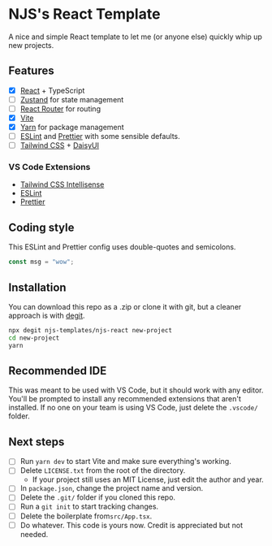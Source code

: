 # NJS's React Template

A nice and simple React template to let me (or anyone else) quickly whip up new projects.

## Features

- [x] [React](https://reactjs.org/) + TypeScript
- [ ] [Zustand](https://github.com/pmndrs/zustand) for state management
- [ ] [React Router](https://reactrouter.com/en/main) for routing
- [x] [Vite](https://vitejs.dev/)
- [x] [Yarn](https://yarnpkg.com/) for package management
- [ ] [ESLint](https://eslint.org/) and [Prettier](https://prettier.io/) with some sensible defaults.
- [ ] [Tailwind CSS](https://tailwindcss.com/) + [DaisyUI](https://daisyui.com/)

### VS Code Extensions

- [Tailwind CSS Intellisense](https://marketplace.visualstudio.com/items?itemName=bradlc.vscode-tailwindcss)
- [ESLint](https://marketplace.visualstudio.com/items?itemName=dbaeumer.vscode-eslint)
- [Prettier](https://marketplace.visualstudio.com/items?itemName=esbenp.prettier-vscode)

## Coding style

This ESLint and Prettier config uses double-quotes and semicolons.

```ts
const msg = "wow";
```

## Installation

You can download this repo as a .zip or clone it with git,
but a cleaner approach is with [degit](https://github.com/Rich-Harris/degit).

```bash
npx degit njs-templates/njs-react new-project
cd new-project
yarn
```

## Recommended IDE

This was meant to be used with VS Code, but it should work with any editor.
You'll be prompted to install any recommended extensions that aren't installed.
If no one on your team is using VS Code, just delete the `.vscode/` folder.

## Next steps

- [ ] Run `yarn dev` to start Vite and make sure everything's working.
- [ ] Delete `LICENSE.txt` from the root of the directory.
  - If your project still uses an MIT License, just edit the author and year.
- [ ] In `package.json`, change the project name and version.
- [ ] Delete the `.git/` folder if you cloned this repo.
- [ ] Run a `git init` to start tracking changes.
- [ ] Delete the boilerplate from`src/App.tsx`.
- [ ] Do whatever. This code is yours now. Credit is appreciated but not needed.
